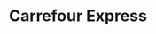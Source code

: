 ---
title: "Carrefour Express"
url: /ciudad-autonoma-de-buenos-aires/carrefour-express-avenida-congreso/
shop: Lebensmittel
---